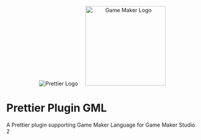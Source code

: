 <p align="center">
  &nbsp;&nbsp;<img alt="Prettier Logo"
  src="https://cdn.rawgit.com/prettier/prettier-logo/master/images/prettier-icon-light.svg">&nbsp;&nbsp;
  &nbsp;&nbsp;<img alt="Game Maker Logo"
  height="210"
  src="https://cdn.iconscout.com/icon/free/png-512/game-maker-2-569485.png">&nbsp;&nbsp;
</p>

# Prettier Plugin GML
A Prettier plugin supporting Game Maker Language for Game Maker Studio 2
